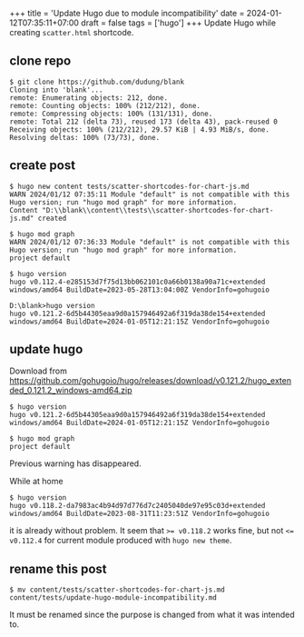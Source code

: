+++
title = 'Update Hugo due to module incompatibility'
date = 2024-01-12T07:35:11+07:00
draft = false
tags = ['hugo']
+++
Update Hugo while creating `scatter.html` shortcode.
<!--more-->


## clone repo
```
$ git clone https://github.com/dudung/blank
Cloning into 'blank'...
remote: Enumerating objects: 212, done.
remote: Counting objects: 100% (212/212), done.
remote: Compressing objects: 100% (131/131), done.
remote: Total 212 (delta 73), reused 173 (delta 43), pack-reused 0
Receiving objects: 100% (212/212), 29.57 KiB | 4.93 MiB/s, done.
Resolving deltas: 100% (73/73), done.
```


## create post 
```
$ hugo new content tests/scatter-shortcodes-for-chart-js.md
WARN 2024/01/12 07:35:11 Module "default" is not compatible with this Hugo version; run "hugo mod graph" for more information.
Content "D:\\blank\\content\\tests\\scatter-shortcodes-for-chart-js.md" created
```

```
$ hugo mod graph
WARN 2024/01/12 07:36:33 Module "default" is not compatible with this Hugo version; run "hugo mod graph" for more information.
project default
```

```
$ hugo version
hugo v0.112.4-e285153d7f75d13bb062101c0a66b0138a90a71c+extended windows/amd64 BuildDate=2023-05-28T13:04:00Z VendorInfo=gohugoio
```

```
D:\blank>hugo version
hugo v0.121.2-6d5b44305eaa9d0a157946492a6f319da38de154+extended windows/amd64 BuildDate=2024-01-05T12:21:15Z VendorInfo=gohugoio
```


## update hugo
Download from https://github.com/gohugoio/hugo/releases/download/v0.121.2/hugo_extended_0.121.2_windows-amd64.zip

```
$ hugo version
hugo v0.121.2-6d5b44305eaa9d0a157946492a6f319da38de154+extended windows/amd64 BuildDate=2024-01-05T12:21:15Z VendorInfo=gohugoio
```

```
$ hugo mod graph
project default
```

Previous warning has disappeared.

While at home

```
$ hugo version
hugo v0.118.2-da7983ac4b94d97d776d7c2405040de97e95c03d+extended windows/amd64 BuildDate=2023-08-31T11:23:51Z VendorInfo=gohugoio
```

it is already without problem. It seem that `>= v0.118.2` works fine, but not `<= v0.112.4` for current module produced with `hugo new theme`.


## rename this post
```
$ mv content/tests/scatter-shortcodes-for-chart-js.md content/tests/update-hugo-module-incompatibility.md
```

It must be renamed since the purpose is changed from what it was intended to.
